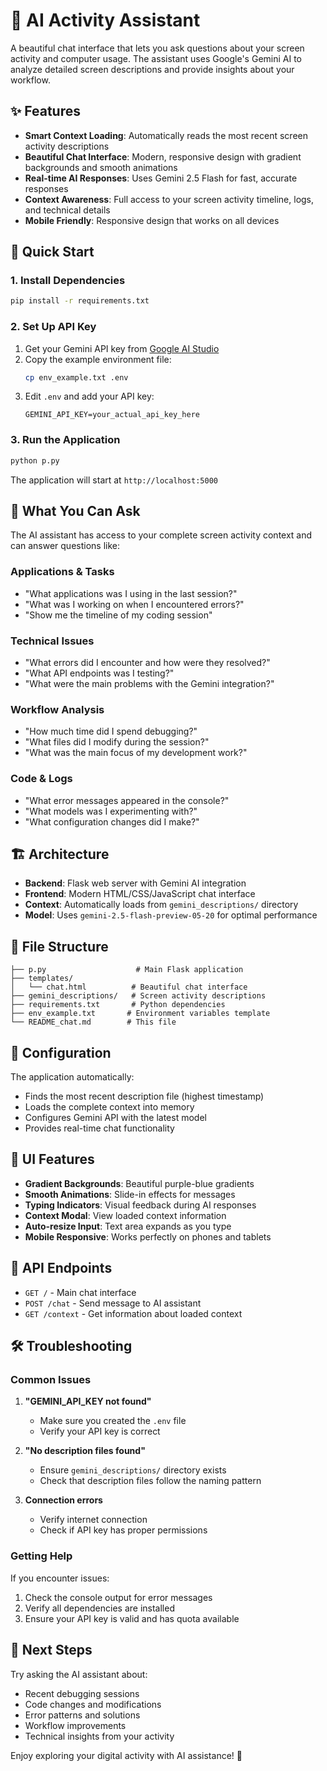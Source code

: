 # 🤖 AI Activity Assistant

A beautiful chat interface that lets you ask questions about your screen activity and computer usage. The assistant uses Google's Gemini AI to analyze detailed screen descriptions and provide insights about your workflow.

## ✨ Features

- **Smart Context Loading**: Automatically reads the most recent screen activity descriptions
- **Beautiful Chat Interface**: Modern, responsive design with gradient backgrounds and smooth animations
- **Real-time AI Responses**: Uses Gemini 2.5 Flash for fast, accurate responses
- **Context Awareness**: Full access to your screen activity timeline, logs, and technical details
- **Mobile Friendly**: Responsive design that works on all devices

## 🚀 Quick Start

### 1. Install Dependencies

```bash
pip install -r requirements.txt
```

### 2. Set Up API Key

1. Get your Gemini API key from [Google AI Studio](https://makersuite.google.com/app/apikey)
2. Copy the example environment file:
   ```bash
   cp env_example.txt .env
   ```
3. Edit `.env` and add your API key:
   ```
   GEMINI_API_KEY=your_actual_api_key_here
   ```

### 3. Run the Application

```bash
python p.py
```

The application will start at `http://localhost:5000`

## 🎯 What You Can Ask

The AI assistant has access to your complete screen activity context and can answer questions like:

### Applications & Tasks
- "What applications was I using in the last session?"
- "What was I working on when I encountered errors?"
- "Show me the timeline of my coding session"

### Technical Issues
- "What errors did I encounter and how were they resolved?"
- "What API endpoints was I testing?"
- "What were the main problems with the Gemini integration?"

### Workflow Analysis
- "How much time did I spend debugging?"
- "What files did I modify during the session?"
- "What was the main focus of my development work?"

### Code & Logs
- "What error messages appeared in the console?"
- "What models was I experimenting with?"
- "What configuration changes did I make?"

## 🏗️ Architecture

- **Backend**: Flask web server with Gemini AI integration
- **Frontend**: Modern HTML/CSS/JavaScript chat interface
- **Context**: Automatically loads from `gemini_descriptions/` directory
- **Model**: Uses `gemini-2.5-flash-preview-05-20` for optimal performance

## 📁 File Structure

```
├── p.py                    # Main Flask application
├── templates/
│   └── chat.html          # Beautiful chat interface
├── gemini_descriptions/   # Screen activity descriptions
├── requirements.txt       # Python dependencies
├── env_example.txt       # Environment variables template
└── README_chat.md        # This file
```

## 🔧 Configuration

The application automatically:
- Finds the most recent description file (highest timestamp)
- Loads the complete context into memory
- Configures Gemini API with the latest model
- Provides real-time chat functionality

## 🎨 UI Features

- **Gradient Backgrounds**: Beautiful purple-blue gradients
- **Smooth Animations**: Slide-in effects for messages
- **Typing Indicators**: Visual feedback during AI responses
- **Context Modal**: View loaded context information
- **Auto-resize Input**: Text area expands as you type
- **Mobile Responsive**: Works perfectly on phones and tablets

## 🔗 API Endpoints

- `GET /` - Main chat interface
- `POST /chat` - Send message to AI assistant
- `GET /context` - Get information about loaded context

## 🛠️ Troubleshooting

### Common Issues

1. **"GEMINI_API_KEY not found"**
   - Make sure you created the `.env` file
   - Verify your API key is correct

2. **"No description files found"**
   - Ensure `gemini_descriptions/` directory exists
   - Check that description files follow the naming pattern

3. **Connection errors**
   - Verify internet connection
   - Check if API key has proper permissions

### Getting Help

If you encounter issues:
1. Check the console output for error messages
2. Verify all dependencies are installed
3. Ensure your API key is valid and has quota available

## 🚀 Next Steps

Try asking the AI assistant about:
- Recent debugging sessions
- Code changes and modifications
- Error patterns and solutions
- Workflow improvements
- Technical insights from your activity

Enjoy exploring your digital activity with AI assistance! 🎉 